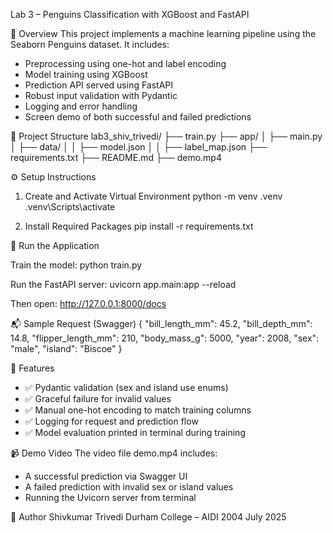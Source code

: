 Lab 3 – Penguins Classification with XGBoost and FastAPI

🐧 Overview
This project implements a machine learning pipeline using the Seaborn Penguins dataset. It includes:
- Preprocessing using one-hot and label encoding
- Model training using XGBoost
- Prediction API served using FastAPI
- Robust input validation with Pydantic
- Logging and error handling
- Screen demo of both successful and failed predictions

📁 Project Structure
lab3_shiv_trivedi/
├── train.py
├── app/
│   ├── main.py
│   ├── data/
│   │   ├── model.json
│   │   ├── label_map.json
├── requirements.txt
├── README.md
├── demo.mp4

⚙️ Setup Instructions

1. Create and Activate Virtual Environment
python -m venv .venv
.venv\Scripts\activate

2. Install Required Packages
pip install -r requirements.txt

🚀 Run the Application

Train the model:
python train.py

Run the FastAPI server:
uvicorn app.main:app --reload

Then open:
http://127.0.0.1:8000/docs

📬 Sample Request (Swagger)
{
"bill_length_mm": 45.2,
"bill_depth_mm": 14.8,
"flipper_length_mm": 210,
"body_mass_g": 5000,
"year": 2008,
"sex": "male",
"island": "Biscoe"
}

🧪 Features
- ✅ Pydantic validation (sex and island use enums)
- ✅ Graceful failure for invalid values
- ✅ Manual one-hot encoding to match training columns
- ✅ Logging for request and prediction flow
- ✅ Model evaluation printed in terminal during training

📹 Demo Video
The video file demo.mp4 includes:
- A successful prediction via Swagger UI
- A failed prediction with invalid sex or island values
- Running the Uvicorn server from terminal

👤 Author
Shivkumar Trivedi
Durham College – AIDI 2004
July 2025
